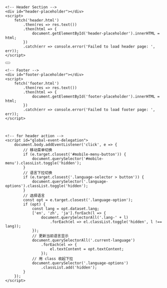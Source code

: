     <!-- Header Section -->
    <div id="header-placeholder"></div>
    <script>
        fetch('header.html')
            .then(res => res.text())
            .then(html => {
                document.getElementById('header-placeholder').innerHTML = html;
            })
            .catch(err => console.error('Failed to load header page: ', err));
    </script>


  <!-- Back to Top Button -->
  <button id="back-to-top"
    class="back-to-top fixed bottom-8 right-8 w-12 h-12 rounded-full bg-gradient-to-r from-primary to-secondary flex items-center justify-center shadow-lg z-50 transition-all duration-300">
    <div class="w-6 h-6 flex items-center justify-center">
      <i class="ri-arrow-up-line text-black"></i>
    </div>
  </button>


    <!-- Footer -->
    <div id="footer-placeholder"></div>
    <script>
        fetch('footer.html')
            .then(res => res.text())
            .then(html => {
                document.getElementById('footer-placeholder').innerHTML = html;
            })
            .catch(err => console.error('Failed to load footer page: ', err));
    </script>



    <!-- for header action -->
    <script id="global-event-delegation">
        document.body.addEventListener('click', e => {
            // 移动菜单切换
            if (e.target.closest('#mobile-menu-button')) {
                document.querySelector('#mobile-menu').classList.toggle('hidden');
            }
            // 语言下拉切换
            if (e.target.closest('.language-selector > button')) {
                document.querySelector('.language-options').classList.toggle('hidden');
            }
            // 选择语言
            const opt = e.target.closest('.language-option');
            if (opt) {
                const lang = opt.dataset.lang;
                ['en', 'zh', 'ja'].forEach(l => {
                    document.querySelectorAll('.lang-' + l)
                        .forEach(el => el.classList.toggle('hidden', l !== lang));
                });
                // 更新当前语言显示
                document.querySelectorAll('.current-language')
                    .forEach(el => {
                        el.textContent = opt.textContent;
                    });
                // 用 class 收起下拉
                document.querySelector('.language-options')
                    .classList.add('hidden');
            }
        });
    </script>
